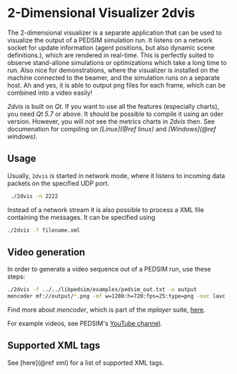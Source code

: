 2-Dimensional Visualizer 2dvis
==============================


The 2-dimensional visualizer is a separate application that can be
used to visualize the output of a PEDSIM simulation run. It listens on
a network socket for update information (agent positions, but also
dynamic scene definitions.), which are rendered in real-time. This is
perfectly suited to observe stand-allone simulations or optimizations
which take a long time to run. Also nice for demonstrations, where the
visualizer is installed on the machine connected to the beamer, and
the simulation runs on a separate host. Ah and yes, it is able to
output png files for each frame, which can be combined into a video
easily!

_2dvis_ is built on _Qt_. If you want to use all the features (especially
charts), you need _Qt 5.7_ or above. It should be possible to compile it
using an oder version. However, you will not see the metrics charts in
_2dvis_ then. See documenation for compiling on _[Linux](@ref linux)_ and
_[Windows](@ref windows)_.


## Usage

Usually, `2dvis` is started in network mode, where it listens to
incoming data packets on the specified UDP port.

~~~~ .sh
 ./2dvis -n 2222
~~~~

Instead of a network stream it is also possible to process a XML file
containing the messages. It can be specified using

~~~~ .sh
./2dvis -f filename.xml
~~~~


## Video generation

In order to generate a video sequence out of a PEDSIM run, use these
steps:

~~~~ .sh
./2dvis -f ../../libpedsim/examples/pedsim_out.txt -o output
mencoder mf://output/*.png -mf w=1280:h=720:fps=25:type=png -ovc lavc -lavcopts vcodec=mpeg4:mbd=2:trell:vbitrate=6000 -oac copy -o example01.avi
~~~~

Find more about _mencoder_, which is part of the _mplayer_ suite,
[here](http://www.mplayerhq.hu/).

For example videos, see PEDSIM's [YouTube
channel](https://www.youtube.com/watch?v=CxfTYi6CgNs).

## Supported XML tags

See [here](@ref xml) for a list of supported XML tags. 